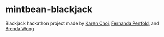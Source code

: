 # mintbean-blackjack
Blackjack hackathon project made by [Karen Choi](https://www.linkedin.com/in/seungahchoi/), [Fernanda Penfold](https://www.linkedin.com/in/fernandapenfold/), and [Brenda Wong](https://www.linkedin.com/in/brenda-wong-rd/)
